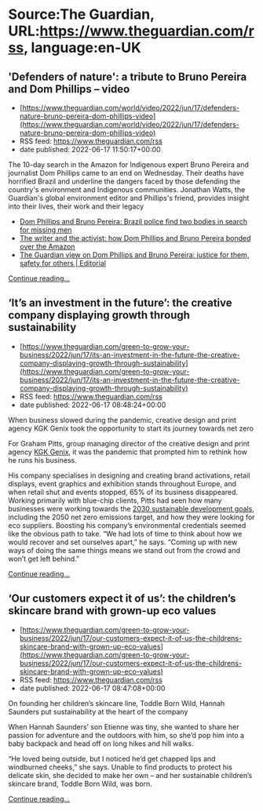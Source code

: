 # Source:The Guardian, URL:https://www.theguardian.com/rss, language:en-UK

## 'Defenders of nature': a tribute to Bruno Pereira and Dom Phillips – video
 - [https://www.theguardian.com/world/video/2022/jun/17/defenders-nature-bruno-pereira-dom-phillips-video](https://www.theguardian.com/world/video/2022/jun/17/defenders-nature-bruno-pereira-dom-phillips-video)
 - RSS feed: https://www.theguardian.com/rss
 - date published: 2022-06-17 11:50:17+00:00

<p>The 10-day search in the Amazon for Indigenous expert Bruno Pereira and journalist Dom Phillips came to an end on Wednesday. Their deaths have horrified Brazil and underline the dangers faced by those defending the country's environment and Indigenous communities. Jonathan Watts, the Guardian's global environment editor and Phillips's friend, provides insight into their lives, their work and their legacy</p><ul><li><a href="https://www.theguardian.com/world/2022/jun/16/dom-phillips-and-bruno-pereira-police-find-bodies-of-two-men-in-search-for-missing-pair">Dom Phillips and Bruno Pereira: Brazil police find two bodies in search for missing men</a><br /></li><li><a href="https://www.theguardian.com/world/2022/jun/13/dom-phillips-bruno-pereira-brazil-amazon-friendship">The writer and the activist: how Dom Phillips and Bruno Pereira bonded over the Amazon</a><br /></li><li><a href="https://www.theguardian.com/commentisfree/2022/jun/16/the-guardian-view-on-dom-phillips-and-bruno-pereira-justice-for-them-safety-for-others">The Guardian view on Dom Phillips and Bruno Pereira: justice for them, safety for others | Editorial</a></li></ul> <a href="https://www.theguardian.com/world/video/2022/jun/17/defenders-nature-bruno-pereira-dom-phillips-video">Continue reading...</a>

## ‘It’s an investment in the future’: the creative company displaying growth through sustainability
 - [https://www.theguardian.com/green-to-grow-your-business/2022/jun/17/its-an-investment-in-the-future-the-creative-company-displaying-growth-through-sustainability](https://www.theguardian.com/green-to-grow-your-business/2022/jun/17/its-an-investment-in-the-future-the-creative-company-displaying-growth-through-sustainability)
 - RSS feed: https://www.theguardian.com/rss
 - date published: 2022-06-17 08:48:24+00:00

<p>When business slowed during the pandemic, creative design and print agency KGK Genix took the opportunity to start its journey towards net zero</p><p>For Graham Pitts, group managing director of the creative design and print agency <a href="https://kgkgenix.com/" rel="nofollow">KGK Genix</a>, it was the pandemic that prompted him to rethink how he runs his business.</p><p>His company specialises in designing and creating brand activations, retail displays, event graphics and exhibition stands throughout Europe, and when retail shut and events stopped, 65% of its business disappeared. Working primarily with blue-chip clients, Pitts had seen how many businesses were working towards the <a href="https://www.gov.uk/government/publications/implementing-the-sustainable-development-goals/implementing-the-sustainable-development-goals--2" rel="nofollow">2030 sustainable development goals</a>, including the 2050 net zero emissions target, and how they were looking for eco suppliers. Boosting his company’s environmental credentials seemed like the obvious path to take. “We had lots of time to think about how we would recover and set ourselves apart,” he says. “Coming up with new ways of doing the same things means we stand out from the crowd and won’t get left behind.”</p> <a href="https://www.theguardian.com/green-to-grow-your-business/2022/jun/17/its-an-investment-in-the-future-the-creative-company-displaying-growth-through-sustainability">Continue reading...</a>

## ‘Our customers expect it of us’: the children’s skincare brand with grown-up eco values
 - [https://www.theguardian.com/green-to-grow-your-business/2022/jun/17/our-customers-expect-it-of-us-the-childrens-skincare-brand-with-grown-up-eco-values](https://www.theguardian.com/green-to-grow-your-business/2022/jun/17/our-customers-expect-it-of-us-the-childrens-skincare-brand-with-grown-up-eco-values)
 - RSS feed: https://www.theguardian.com/rss
 - date published: 2022-06-17 08:47:08+00:00

<p>On founding her children’s skincare line, Toddle Born Wild, Hannah Saunders put sustainability at the heart of the company</p><p>When Hannah Saunders’ son Etienne was tiny, she wanted to share her passion for adventure and the outdoors with him, so she’d pop him into a baby backpack and head off on long hikes and hill walks.</p><p>“He loved being outside, but I noticed he’d get chapped lips and windburned cheeks,” she says. Unable to find products to protect his delicate skin, she decided to make her own – and her sustainable children’s skincare brand, Toddle Born Wild, was born.</p> <a href="https://www.theguardian.com/green-to-grow-your-business/2022/jun/17/our-customers-expect-it-of-us-the-childrens-skincare-brand-with-grown-up-eco-values">Continue reading...</a>

